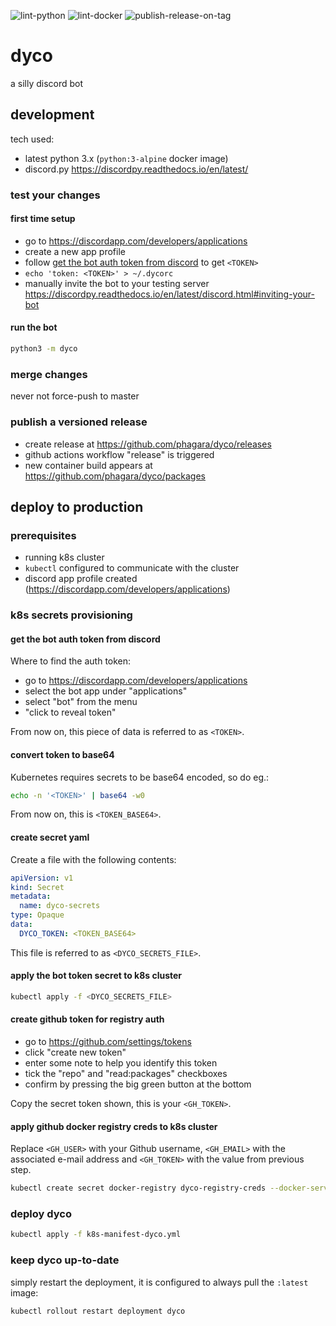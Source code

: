 ![lint-python](https://github.com/phagara/dyco/workflows/lint-python/badge.svg)
![lint-docker](https://github.com/phagara/dyco/workflows/lint-docker/badge.svg)
![publish-release-on-tag](https://github.com/phagara/dyco/workflows/publish-release-on-tag/badge.svg)

# dyco

a silly discord bot

## development

tech used:
  * latest python 3.x (`python:3-alpine` docker image)
  * discord.py https://discordpy.readthedocs.io/en/latest/

### test your changes

#### first time setup

  * go to https://discordapp.com/developers/applications
  * create a new app profile
  * follow [get the bot auth token from discord](#get-the-bot-auth-token-from-discord) to get `<TOKEN>`
  * `echo 'token: <TOKEN>' > ~/.dycorc`
  * manually invite the bot to your testing server https://discordpy.readthedocs.io/en/latest/discord.html#inviting-your-bot

#### run the bot

```bash
python3 -m dyco
```

### merge changes

never not force-push to master

### publish a versioned release

  * create release at https://github.com/phagara/dyco/releases
  * github actions workflow "release" is triggered
  * new container build appears at https://github.com/phagara/dyco/packages

## deploy to production

### prerequisites

  * running k8s cluster
  * `kubectl` configured to communicate with the cluster
  * discord app profile created (https://discordapp.com/developers/applications)

### k8s secrets provisioning

#### get the bot auth token from discord

Where to find the auth token:

  * go to https://discordapp.com/developers/applications
  * select the bot app under "applications"
  * select "bot" from the menu
  * "click to reveal token"

From now on, this piece of data is referred to as `<TOKEN>`.

#### convert token to base64

Kubernetes requires secrets to be base64 encoded, so do eg.:

```bash
echo -n '<TOKEN>' | base64 -w0
```

From now on, this is `<TOKEN_BASE64>`.

#### create secret yaml

Create a file with the following contents:

```yaml
apiVersion: v1
kind: Secret
metadata:
  name: dyco-secrets
type: Opaque
data:
  DYCO_TOKEN: <TOKEN_BASE64>
```

This file is referred to as `<DYCO_SECRETS_FILE>`.

#### apply the bot token secret to k8s cluster

```bash
kubectl apply -f <DYCO_SECRETS_FILE>
```

#### create github token for registry auth

  * go to https://github.com/settings/tokens
  * click "create new token"
  * enter some note to help you identify this token
  * tick the "repo" and "read:packages" checkboxes
  * confirm by pressing the big green button at the bottom

Copy the secret token shown, this is your `<GH_TOKEN>`.

#### apply github docker registry creds to k8s cluster

Replace `<GH_USER>` with your Github username,
`<GH_EMAIL>` with the associated e-mail address
and `<GH_TOKEN>` with the value from previous step.

```bash
kubectl create secret docker-registry dyco-registry-creds --docker-server=docker.pkg.github.com --docker-username=<GH_USER> --docker-password=<GH_TOKEN> --docker-email=<GH_EMAIL>
```

### deploy dyco

```bash
kubectl apply -f k8s-manifest-dyco.yml
```

### keep dyco up-to-date

simply restart the deployment, it is configured to always pull the `:latest` image:

```bash
kubectl rollout restart deployment dyco
```